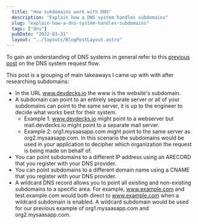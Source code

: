 ```yaml
---
  title: "How subdomains work with DNS"
  description: "Explain how a DNS system handles subdomains"
  slug: "explain-how-a-dns-system-handles-subdomains"
  tags: ["dns"]
  pubDate: "2022-03-31"
  layout: "../layouts/BlogPostLayout.astro"
---
```


To gain an understanding of DNS systems in general refer to this [previous post](https://tinytechtuts.com/2022-dns-system-request-flow-explained) on the DNS system request flow.

This post is a grouping of main takeaways I came up with with after researching subdomains:

- In the URL www.devdecks.io the www is the website's subdomain. 
- A subdomain can point to an entirely separate server or all of your subdomains can point to the same server, it is up to the engineer to decide what works best for their system.
  - Example 1: www.devdecks.io might point to a webserver but mail.devdecks.io might point to a separate mail server.
  - Example 2: org1.mysaasapp.com might point to the same server as org2.mysaasapp.com. In this scenario the subdomains would be used in your application to decipher which organization the request is being made on behalf of.
- You can point subdomains to a different IP address using an ARECORD that you register with your DNS provider.
- You can point subdomains to a different domain name using a CNAME that you register with your DNS provider.
- A wildcard DNS record allows you to point all existing and non-existing subdomains to a specific area. For example, www.example.com and test.example.com would both direct to www.example.com when a wildcard subdomain is enabled. A wildcard subdomain would be used for our previous example of org1.mysaasapp.com and org2.mysaasapp.com.
